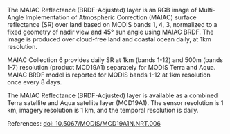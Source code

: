 The MAIAC Reflectance (BRDF-Adjusted) layer is an RGB image of Multi-Angle Implementation of Atmospheric Correction (MAIAC) surface reflectance (SR) over land based on MODIS bands 1, 4, 3, normalized to a fixed geometry of nadir view and 45&deg; sun angle using MAIAC BRDF. The image is produced over cloud-free land and coastal ocean daily, at 1km resolution.

MAIAC Collection 6 provides daily SR at 1km (bands 1-12) and 500m (bands 1-7) resolution (product MCD19A1) separately for MODIS Terra and Aqua.  MAIAC BRDF model is reported for MODIS bands 1-12 at 1km resolution once every 8 days.

The MAIAC Reflectance (BRDF-Adjusted) layer is available as a combined Terra satellite and Aqua satellite layer (MCD19A1). The sensor resolution is 1 km, imagery resolution is 1 km, and the temporal resolution is daily.

References: [doi: 10.5067/MODIS/MCD19A1N.NRT.006](https://doi.org/10.5067/MODIS/MCD19A1N.NRT.006)
